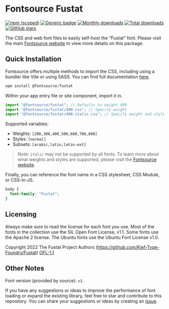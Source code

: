 # Fontsource Fustat

[![npm (scoped)](https://img.shields.io/npm/v/@fontsource/fustat?color=brightgreen)](https://www.npmjs.com/package/@fontsource/fustat) [![Generic badge](https://img.shields.io/badge/fontsource-passing-brightgreen)](https://github.com/fontsource/fontsource) [![Monthly downloads](https://badgen.net/npm/dm/@fontsource/fustat)](https://github.com/fontsource/fontsource) [![Total downloads](https://badgen.net/npm/dt/@fontsource/fustat)](https://github.com/fontsource/fontsource) [![GitHub stars](https://img.shields.io/github/stars/fontsource/fontsource.svg?style=social&label=Star)](https://github.com/fontsource/fontsource/stargazers)

The CSS and web font files to easily self-host the “Fustat” font. Please visit the main [Fontsource website](https://fontsource.org/fonts/fustat) to view more details on this package.

## Quick Installation

Fontsource offers multiple methods to import the CSS, including using a bundler like Vite or using SASS. You can find full documentation [here](https://fontsource.org/docs/getting-started/introduction).

```javascript
npm install @fontsource/fustat
```

Within your app entry file or site component, import it in.

```javascript
import "@fontsource/fustat"; // Defaults to weight 400
import "@fontsource/fustat/400.css"; // Specify weight
import "@fontsource/fustat/400-italic.css"; // Specify weight and style
```

Supported variables:
- Weights: `[200,300,400,500,600,700,800]`
- Styles: `[normal]`
- Subsets: `[arabic,latin,latin-ext]`

> Note: `italic` may not be supported by all fonts. To learn more about what weights and styles are supported, please visit the [Fontsource website](https://fontsource.org/fonts/fustat).

Finally, you can reference the font name in a CSS stylesheet, CSS Module, or CSS-in-JS.

```css
body {
  font-family: "Fustat";
}
```

## Licensing
Always make sure to read the license for each font you use. Most of the fonts in the collection use the SIL Open Font License, v1.1. Some fonts use the Apache 2 license. The Ubuntu fonts use the Ubuntu Font License v1.0.

Copyright 2022 The Fustat Project Authors (https://github.com/Kief-Type-Foundry/Fustat)
[OFL-1.1](https://openfontlicense.org)

## Other Notes
Font version (provided by source): `v1`.

If you have any suggestions or ideas to improve the performance of font loading or expand the existing library, feel free to star and contribute to this repository. You can share your suggestions or ideas by creating an [issue](https://github.com/fontsource/fontsource/issues).